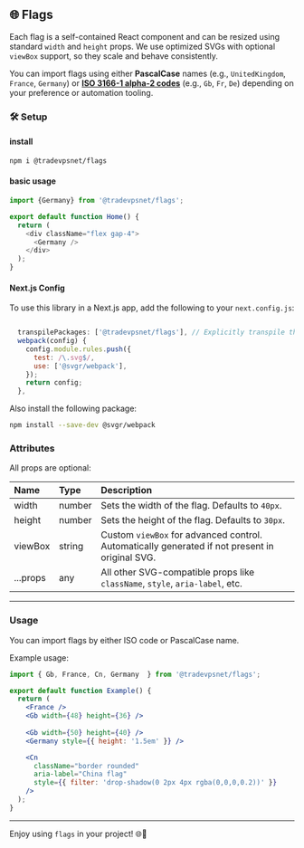 ## 🌐 Flags
Each flag is a self-contained React component and can be resized using standard `width` and `height` props.
We use optimized SVGs with optional `viewBox` support, so they scale and behave consistently.

You can import flags using either **PascalCase** names (e.g., `UnitedKingdom`, `France`, `Germany`) or **[ISO 3166-1 alpha-2 codes](https://en.wikipedia.org/wiki/ISO_3166-1_alpha-2)** (e.g., `Gb`, `Fr`, `De`) depending on your preference or automation tooling.


### 🛠️ Setup


#### install
```bash
npm i @tradevpsnet/flags
```
#### basic usage
```js
import {Germany} from '@tradevpsnet/flags';

export default function Home() {
  return (
    <div className="flex gap-4">
      <Germany />
    </div>
  );
}
````

#### Next.js Config
To use this library in a Next.js app, add the following to your `next.config.js`:

```js

  transpilePackages: ['@tradevpsnet/flags'], // Explicitly transpile this package
  webpack(config) {
    config.module.rules.push({
      test: /\.svg$/,
      use: ['@svgr/webpack'],
    });
    return config;
  },
```

Also install the following package:

```bash
npm install --save-dev @svgr/webpack
```

### Attributes
All props are optional:


| Name     | Type | Description |
|:---------|:-----|:------------|
| width    | number | Sets the width of the flag. Defaults to `40px`. |
| height   | number | Sets the height of the flag. Defaults to `30px`. |
| viewBox  | string | Custom `viewBox` for advanced control. Automatically generated if not present in original SVG. |
| ...props | any | All other SVG-compatible props like `className`, `style`, `aria-label`, etc. |

---

### Usage

You can import flags by either ISO code or PascalCase name.

Example usage:

```jsx
import { Gb, France, Cn, Germany  } from '@tradevpsnet/flags';

export default function Example() {
  return (
    <France />
    <Gb width={48} height={36} />
    
    <Gb width={50} height={40} />
    <Germany style={{ height: '1.5em' }} />

    <Cn 
      className="border rounded"
      aria-label="China flag"
      style={{ filter: 'drop-shadow(0 2px 4px rgba(0,0,0,0.2))' }}
    />
  );
}
```

---

Enjoy using `flags` in your project! 🌐🌟

